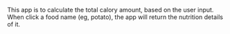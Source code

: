 This app is to calculate the total calory amount, based on the user input. When click a food name (eg, potato), the app will return the nutrition details of it.
